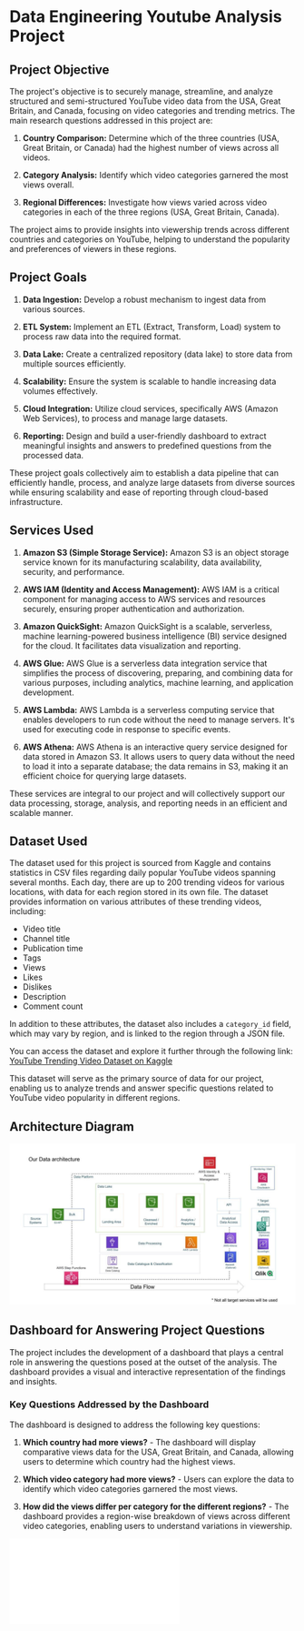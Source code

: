 # Data Engineering Youtube Analysis Project


## Project Objective

The project's objective is to securely manage, streamline, and analyze structured and semi-structured YouTube video data from the USA, Great Britain, and Canada, focusing on video categories and trending metrics. The main research questions addressed in this project are:

1. **Country Comparison:** Determine which of the three countries (USA, Great Britain, or Canada) had the highest number of views across all videos.

2. **Category Analysis:** Identify which video categories garnered the most views overall.

3. **Regional Differences:** Investigate how views varied across video categories in each of the three regions (USA, Great Britain, Canada).

The project aims to provide insights into viewership trends across different countries and categories on YouTube, helping to understand the popularity and preferences of viewers in these regions.

## Project Goals

1. **Data Ingestion:** Develop a robust mechanism to ingest data from various sources.

2. **ETL System:** Implement an ETL (Extract, Transform, Load) system to process raw data into the required format.

3. **Data Lake:** Create a centralized repository (data lake) to store data from multiple sources efficiently.

4. **Scalability:** Ensure the system is scalable to handle increasing data volumes effectively.

5. **Cloud Integration:** Utilize cloud services, specifically AWS (Amazon Web Services), to process and manage large datasets.

6. **Reporting:** Design and build a user-friendly dashboard to extract meaningful insights and answers to predefined questions from the processed data.

These project goals collectively aim to establish a data pipeline that can efficiently handle, process, and analyze large datasets from diverse sources while ensuring scalability and ease of reporting through cloud-based infrastructure.

## Services Used

1. **Amazon S3 (Simple Storage Service):** Amazon S3 is an object storage service known for its manufacturing scalability, data availability, security, and performance.

2. **AWS IAM (Identity and Access Management):** AWS IAM is a critical component for managing access to AWS services and resources securely, ensuring proper authentication and authorization.

3. **Amazon QuickSight:** Amazon QuickSight is a scalable, serverless, machine learning-powered business intelligence (BI) service designed for the cloud. It facilitates data visualization and reporting.

4. **AWS Glue:** AWS Glue is a serverless data integration service that simplifies the process of discovering, preparing, and combining data for various purposes, including analytics, machine learning, and application development.

5. **AWS Lambda:** AWS Lambda is a serverless computing service that enables developers to run code without the need to manage servers. It's used for executing code in response to specific events.

6. **AWS Athena:** AWS Athena is an interactive query service designed for data stored in Amazon S3. It allows users to query data without the need to load it into a separate database; the data remains in S3, making it an efficient choice for querying large datasets.

These services are integral to our project and will collectively support our data processing, storage, analysis, and reporting needs in an efficient and scalable manner.

## Dataset Used

The dataset used for this project is sourced from Kaggle and contains statistics in CSV files regarding daily popular YouTube videos spanning several months. Each day, there are up to 200 trending videos for various locations, with data for each region stored in its own file. The dataset provides information on various attributes of these trending videos, including:

- Video title
- Channel title
- Publication time
- Tags
- Views
- Likes
- Dislikes
- Description
- Comment count

In addition to these attributes, the dataset also includes a `category_id` field, which may vary by region, and is linked to the region through a JSON file.

You can access the dataset and explore it further through the following link:
[YouTube Trending Video Dataset on Kaggle](https://www.kaggle.com/datasets/datasnaek/youtube-new)

This dataset will serve as the primary source of data for our project, enabling us to analyze trends and answer specific questions related to YouTube video popularity in different regions.

## Architecture Diagram
![Image Alt Text](architecture.jpeg)

## Dashboard for Answering Project Questions

The project includes the development of a dashboard that plays a central role in answering the questions posed at the outset of the analysis. The dashboard provides a visual and interactive representation of the findings and insights.

### Key Questions Addressed by the Dashboard

The dashboard is designed to address the following key questions:

1. **Which country had more views?** - The dashboard will display comparative views data for the USA, Great Britain, and Canada, allowing users to determine which country had the highest views.

2. **Which video category had more views?** - Users can explore the data to identify which video categories garnered the most views.

3. **How did the views differ per category for the different regions?** - The dashboard provides a region-wise breakdown of views across different video categories, enabling users to understand variations in viewership.

![Image Alt Text](Sheet_1_2023-09-26T13_55_14.pdf)
